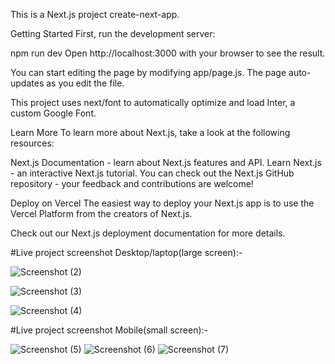 This is a Next.js project create-next-app.

Getting Started
First, run the development server:

npm run dev
Open http://localhost:3000 with your browser to see the result.

You can start editing the page by modifying app/page.js. The page auto-updates as you edit the file.

This project uses next/font to automatically optimize and load Inter, a custom Google Font.

Learn More
To learn more about Next.js, take a look at the following resources:

Next.js Documentation - learn about Next.js features and API.
Learn Next.js - an interactive Next.js tutorial.
You can check out the Next.js GitHub repository - your feedback and contributions are welcome!

Deploy on Vercel
The easiest way to deploy your Next.js app is to use the Vercel Platform from the creators of Next.js.

Check out our Next.js deployment documentation for more details.

#Live project screenshot Desktop/laptop(large screen):-

![Screenshot (2)](https://github.com/user-attachments/assets/0777c737-d6ba-4e0e-b4e7-93b85b143f69)

![Screenshot (3)](https://github.com/user-attachments/assets/f007a22e-db45-46f9-8424-7a7bb92d0fc3)

![Screenshot (4)](https://github.com/user-attachments/assets/403864e8-b758-4e86-b604-6c8e0fc141fa)


#Live project screenshot Mobile(small screen):-

![Screenshot (5)](https://github.com/user-attachments/assets/efeb6b1c-f967-49ac-bcba-03e0eb3b9996)
![Screenshot (6)](https://github.com/user-attachments/assets/f000c368-ceab-4ee7-8fc5-543de6a3e8e0)
![Screenshot (7)](https://github.com/user-attachments/assets/bea671de-7ee2-4635-94d8-4cde0fa89b4d)
